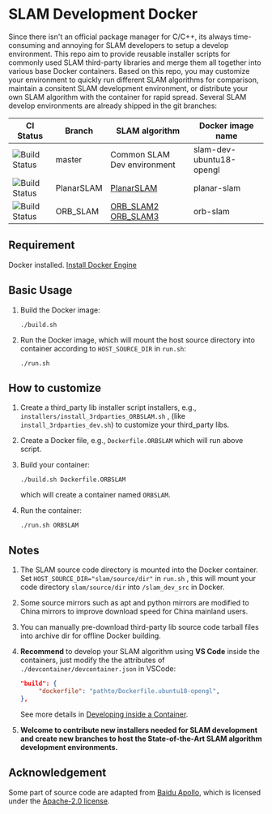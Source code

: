 # SLAM Development Docker
Since there isn't an official package manager for C/C++, its always time-consuming and annoying for SLAM developers to setup a develop environment. This repo aim to provide reusable installer scripts for commonly used SLAM third-party libraries and merge them all together into various base Docker containers. Based on this repo, you may customize your environment to quickly run different SLAM algorithms for comparison, maintain a consitent SLAM development environment, or distribute your own SLAM algorithm with the container for rapid spread. Several SLAM develop environments are already shipped in the git branches:

| CI Status                                                    | Branch     | SLAM algorithm                                               | Docker image name        |
| ------------------------------------------------------------ | ---------- | ------------------------------------------------------------ | ------------------------ |
| ![Build Status](https://github.com/sqn175/slam_dev_docker/actions/workflows/docker-image.yml/badge.svg) | master     | Common SLAM Dev environment                                  | slam-dev-ubuntu18-opengl |
| ![Build Status](https://github.com/sqn175/slam_dev_docker/actions/workflows/docker-image-planar-slam.yml/badge.svg) | PlanarSLAM | [PlanarSLAM](https://github.com/yanyan-li/PlanarSLAM)        | planar-slam              |
| ![Build Status](https://github.com/sqn175/slam_dev_docker/actions/workflows/docker-image-orb-slam.yml/badge.svg) | ORB_SLAM   | [ORB_SLAM2](https://github.com/raulmur/ORB_SLAM2) [ORB_SLAM3](https://github.com/UZ-SLAMLab/ORB_SLAM3) | orb-slam                 |



## Requirement

Docker installed. [Install Docker Engine](https://docs.docker.com/engine/install/)

## Basic Usage

1. Build the Docker image:

   ```
   ./build.sh
   ```

2. Run the Docker image, which will mount the host source directory into container according to  `HOST_SOURCE_DIR` in `run.sh`:

   ```
   ./run.sh
   ```

## How to customize

1. Create a third_party lib installer script installers, e.g., `installers/install_3rdparties_ORBSLAM.sh` , (like `install_3rdparties_dev.sh`) to customize your third_party libs.

2. Create a Docker file, e.g., `Dockerfile.ORBSLAM` which will run above script.

3. Build your container:

   ```
   ./build.sh Dockerfile.ORBSLAM
   ```

   which will create a container named `ORBSLAM`.

4. Run the container:

   ```
   ./run.sh ORBSLAM
   ```

## Notes

1. The SLAM source code directory is mounted into the Docker container. Set `HOST_SOURCE_DIR="slam/source/dir"`  in `run.sh` , this will mount your code directory `slam/source/dir` into `/slam_dev_src` in Docker.

2. Some source mirrors such as apt and python mirrors are modified to China mirrors to improve download speed for China mainland users.

3. You can manually pre-download third-party lib source code tarball files into archive dir for offline Docker building.

4. **Recommend** to develop your SLAM algorithm using **VS Code** inside the containers, just modify the the attributes of `./devcontainer/devcontainer.json`  in VSCode:

   ```json
   "build": {
        "dockerfile": "pathto/Dockerfile.ubuntu18-opengl",
   },
   ```

   See more details in [Developing inside a Container](https://code.visualstudio.com/docs/remote/containers).

5. **Welcome to contribute new installers needed for SLAM development and create new branches to host the State-of-the-Art SLAM algorithm development environments.**

## Acknowledgement
Some part of source code are adapted from [Baidu Apollo](https://github.com/ApolloAuto/apollo), which is licensed under the [Apache-2.0 license](https://github.com/ApolloAuto/apollo/blob/master/LICENSE).



